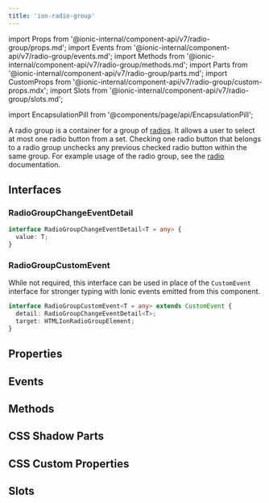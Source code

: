 ```yaml
---
title: 'ion-radio-group'
---
```


import Props from '@ionic-internal/component-api/v7/radio-group/props.md';
import Events from '@ionic-internal/component-api/v7/radio-group/events.md';
import Methods from '@ionic-internal/component-api/v7/radio-group/methods.md';
import Parts from '@ionic-internal/component-api/v7/radio-group/parts.md';
import CustomProps from '@ionic-internal/component-api/v7/radio-group/custom-props.mdx';
import Slots from '@ionic-internal/component-api/v7/radio-group/slots.md';

<head>
  <title>ion-radio-group: Radio Button Group Usage for Ionic Apps</title>
  <meta
    name="description"
    content="A radio group is a group of radio buttons. Radio groups allow a user to select at most one radio button from a set. Learn more about ion-radio-group usage."
  />
</head>

import EncapsulationPill from '@components/page/api/EncapsulationPill';

A radio group is a container for a group of [radios](./radio). It allows a user to select at most one radio button from a set. Checking one radio button that belongs to a radio group unchecks any previous checked radio button within the same group. For example usage of the radio group, see the [radio](./radio) documentation.

## Interfaces

### RadioGroupChangeEventDetail

```typescript
interface RadioGroupChangeEventDetail<T = any> {
  value: T;
}
```

### RadioGroupCustomEvent

While not required, this interface can be used in place of the `CustomEvent` interface for stronger typing with Ionic events emitted from this component.

```typescript
interface RadioGroupCustomEvent<T = any> extends CustomEvent {
  detail: RadioGroupChangeEventDetail<T>;
  target: HTMLIonRadioGroupElement;
}
```

## Properties

<Props />

## Events

<Events />

## Methods

<Methods />

## CSS Shadow Parts

<Parts />

## CSS Custom Properties

<CustomProps />

## Slots

<Slots />
